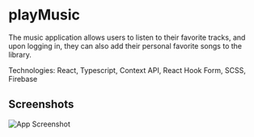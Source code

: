 # playMusic

The music application allows users to listen to their favorite tracks, and upon logging in, they can also add their personal favorite songs to the library.

Technologies: React, Typescript, Context API, React Hook Form, SCSS, Firebase

## Screenshots

![App Screenshot](https://i.imgur.com/j6gIUFE.png)
